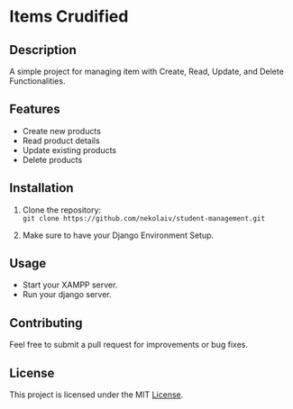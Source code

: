 # Items Crudified

## Description
A simple project for managing item with Create, Read, Update, and Delete Functionalities.

## Features
- Create new products
- Read product details
- Update existing products
- Delete products

## Installation
1. Clone the repository:  
   `git clone https://github.com/nekolaiv/student-management.git`

2. Make sure to have your Django Environment Setup.


## Usage
- Start your XAMPP server.
- Run your django server.

## Contributing
Feel free to submit a pull request for improvements or bug fixes.

## License
This project is licensed under the MIT [License](LICENSE).
